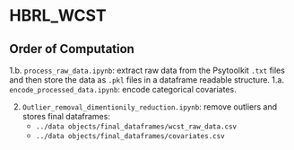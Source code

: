 # HBRL_WCST



## Order of Computation

1.b. `process_raw_data.ipynb`: extract raw data from the Psytoolkit `.txt` files and then store the data as `.pkl` files in a dataframe readable structure.
1.a. `encode_processed_data.ipynb`: encode categorical covariates.


2. `Outlier_removal_dimentionily_reduction.ipynb`: remove outliers and stores final dataframes:
    - `../data objects/final_dataframes/wcst_raw_data.csv`
    - `../data objects/final_dataframes/covariates.csv`